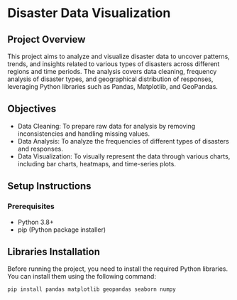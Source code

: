 # Disaster Data Visualization
## Project Overview
This project aims to analyze and visualize disaster data to uncover patterns, trends, and insights related to various types of disasters across different regions and time periods. The analysis covers data cleaning, frequency analysis of disaster types, and geographical distribution of responses, leveraging Python libraries such as Pandas, Matplotlib, and GeoPandas.

## Objectives
* Data Cleaning: To prepare raw data for analysis by removing inconsistencies and handling missing values.
* Data Analysis: To analyze the frequencies of different types of disasters and responses.
* Data Visualization: To visually represent the data through various charts, including bar charts, heatmaps, and time-series plots.

## Setup Instructions
### Prerequisites
* Python 3.8+
* pip (Python package installer)
## Libraries Installation
Before running the project, you need to install the required Python libraries. You can install them using the following command:

```
pip install pandas matplotlib geopandas seaborn numpy
```
